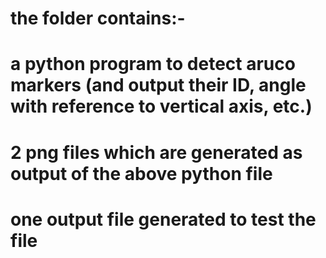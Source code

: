 # the folder contains:-
# a python program to detect aruco markers (and output their ID, angle with reference to vertical axis, etc.)
# 2 png files which are generated as output of the above python file
# one output file generated to test the file
